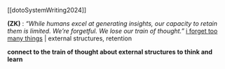 [[dotoSystemWriting2024]]

**(ZK)**  : *“While humans excel at generating insights, our capacity to retain them is limited. We’re forgetful. We lose our train of thought.”* 
[i forget too many things](zotero://open-pdf/library/items/R6EZAKMC?page=null&annotation=CJLML5UA) | external structures, retention


**connect to the train of thought about external structures to think and learn**
